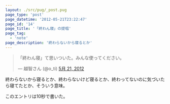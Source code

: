 ```yaml
---
layout: ./src/pug/_post.pug
page_type: 'post'
page_datetime: '2012-05-21T23:22:47'
page_id: '14'
page_title: '「終わん寝」の提唱'
page_tag:
  - 'note'
page_description: '終わらないから寝るとか'
---
```

<blockquote class="twitter-tweet tw-align-center" lang="ja"><p>「終わん寝」て思いついた。みんな使ってください。</p>&mdash; 越智さん (@o_ti) <a href="https://twitter.com/o_ti/status/204577426532081664" data-datetime="2012-05-21T14:20:34+00:00">5月 21, 2012</a></blockquote>
<script src="//platform.twitter.com/widgets.js" charset="utf-8"></script>

終わらないから寝るとか、終わらないけど寝るとか、終わってないのに気づいたら寝てたとか、そういう意味。

このエントリは10秒で書いた。
